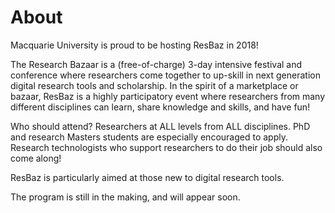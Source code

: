 # About

Macquarie University is proud to be hosting ResBaz in 2018!

The Research Bazaar is a (free-of-charge) 3-day intensive festival and conference where researchers come together to up-skill in next generation digital research tools and scholarship. In the spirit of a marketplace or bazaar, ResBaz is a highly participatory event where researchers from many different disciplines can learn, share knowledge and skills, and have fun!

Who should attend? Researchers at ALL levels from ALL disciplines. PhD and research Masters students are especially encouraged to apply. Research technologists who support researchers to do their job should also come along!

ResBaz is particularly aimed at those new to digital research tools.

The program is still in the making, and will appear soon.